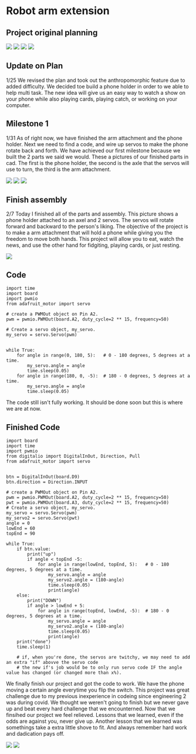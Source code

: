 # Robot arm extension


## Project original planning

<img src="Capture.PNG">

<img src="Capturec.PNG">

<img src="Capturev.PNG">

<img src="Capturex.PNG">

## Update on Plan

1/25 We revised the plan and took out the anthropomorphic feature due to added difficulty. We decided toe build a phone holder in order to we able to help multi task. The new idea will give us an easy way to watch a show on your phone while also playing cards, playing catch, or working on your computer. 

## Milestone 1

1/31 As of right now, we have finished the arm attachment and the phone holder. Next we need to find a code, and wire up servos to make the phone rotate back and forth. We have achieved our first milestone because we built the 2 parts we said we would. These a pictures of our finished parts in cad. The first is the phone holder, the second is the axle that the servos will use to turn, the third is the arm attachment.

<img src="Capturea.PNG">

<img src="Captureb.PNG">

<img src="Captured.PNG">

## Finish assembly

2/7 Today I finished all of the parts and assembly. This picture shows a phone holder attached to an axel and 2 servos. The servos will rotate forward and backward to the person's liking. The objective of the project is to make a arm attachment that will hold a phone while giving you the freedom to move both hands. This project will allow you to eat, watch the news, and use the other hand for fidgiting, playing cards, or just resting.

<img src="Capturebc.PNG">

## Code

```
import time
import board
import pwmio
from adafruit_motor import servo

# create a PWMOut object on Pin A2.
pwm = pwmio.PWMOut(board.A2, duty_cycle=2 ** 15, frequency=50)

# Create a servo object, my_servo.
my_servo = servo.Servo(pwm)


while True:
    for angle in range(0, 180, 5):   # 0 - 180 degrees, 5 degrees at a time.
        my_servo.angle = angle
        time.sleep(0.05)
    for angle in range(180, 0, -5):  # 180 - 0 degrees, 5 degrees at a time.
        my_servo.angle = angle
        time.sleep(0.05)
```

The code still isn't fully working. It should be done soon but this is where we are at now.

## Finished Code


```
import board
import time
import pwmio
from digitalio import DigitalInOut, Direction, Pull
from adafruit_motor import servo


btn = DigitalInOut(board.D9)
btn.direction = Direction.INPUT

# create a PWMOut object on Pin A2.
pwm = pwmio.PWMOut(board.A2, duty_cycle=2 ** 15, frequency=50)
pwt = pwmio.PWMOut(board.A3, duty_cycle=2 ** 15, frequency=50)
# Create a servo object, my_servo.
my_servo = servo.Servo(pwm)
my_servo2 = servo.Servo(pwt)
angle = 0
lowEnd = 60
topEnd = 90

while True:
    if btn.value:
        print("up")
        if angle < topEnd -5:
            for angle in range(lowEnd, topEnd, 5):   # 0 - 180 degrees, 5 degrees at a time.
                my_servo.angle = angle
                my_servo2.angle = (180-angle)
                time.sleep(0.05)
                print(angle)
    else:    
        print("DOWN")
        if angle > lowEnd + 5:
            for angle in range(topEnd, lowEnd, -5):  # 180 - 0 degrees, 5 degrees at a time.
                my_servo.angle = angle
                my_servo2.angle = (180-angle)
                time.sleep(0.05)
                print(angle)
    print("done")
    time.sleep(1)

    # if, when you're done, the servos are twitchy, we may need to add an extra "if" abovve the servo code
    # the new if's job would be to only run servo code IF the angle value has changed (or changed more than x%).
```
We finally finish our project and got the code to work. We have the phone moving a certain angle everytime you flip the switch. This project was great challenge due to my previous inexperience in codeing since engineering 2 was during covid. We thought we weren't going to finish but we never gave up and beat every hard challenge that we encounterned. Now that we finsihed our project we feel relieved.
Lessons that we learned, even if the odds are against you, never give up. Another lesson that we learned was somethings take a extra little shove to fit. And always remember hard work and dadication pays off.

<img src="WIN_20220606_10_47_06_Pro.jpg">

<img src="ezgif.com-gif-maker.gif">
